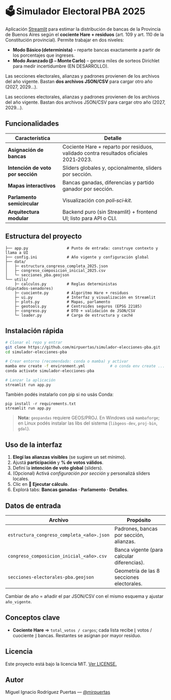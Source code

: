 # 🗳️ Simulador Electoral PBA 2025

Aplicación [Streamlit](https://simulador-elecciones-pba.streamlit.app) para estimar la distribución de bancas de la Provincia de Buenos Aires según el **cociente Hare + residuos** (art. 109 y art. 110 de la Constitución provincial).  Permite trabajar en dos niveles:

- **Modo Básico (determinista)** – reparte bancas exactamente a partir de los porcentajes que ingreses.
- **Modo Avanzado (β – Monte Carlo)** – genera miles de sorteos Dirichlet para medir incertidumbre (EN DESARROLLO).

Las secciones electorales, alianzas y padrones provienen de los archivos del año vigente.  Bastan **dos archivos JSON/CSV** para cargar otro año (2027, 2029…).

Las secciones electorales, alianzas y padrones provienen de los archivos del año vigente.  Bastan dos archivos JSON/CSV para cargar otro año (2027, 2029…).

## Funcionalidades

| Característica                    | Detalle                                                                               |
| --------------------------------- | ------------------------------------------------------------------------------------- |
| **Asignación de bancas**          | Cociente Hare + reparto por residuos, validado contra resultados oficiales 2021‑2023. |
| **Intención de voto por sección** | Sliders globales y, opcionalmente, sliders por sección.                               |
| **Mapas interactivos**            | Bancas ganadas, diferencias y partido ganador por sección.                            |
| **Parlamento semicircular**       | Visualización con *poli‑sci‑kit*.                                                     |
| **Arquitectura modular**          | Backend puro (sin Streamlit) + frontend UI; listo para API o CLI.                     |


## Estructura del proyecto

```
├── app.py                 # Punto de entrada: construye contexto y llama a UI
├── config.ini             # Año vigente y configuración global
├── data/
│   ├─ estructura_congreso_completa_2025.json
│   ├─ congreso_composicion_inicial_2025.csv
│   └─ secciones_pba.geojson
└── utils/
    ├─ calculos.py         # Reglas deterministas (diputados‑senadores)
    ├─ cuociente.py        # Algoritmo Hare + residuos
    ├─ ui.py               # Interfaz y visualización en Streamlit
    ├─ plots.py            # Mapas, parlamento
    ├─ geotools.py         # Centroides seguros (EPSG 22185)
    ├─ congreso.py         # DTO + validación de JSON/CSV
    └─ loader.py           # Carga de estructura y caché
```

## Instalación rápida

```bash
# Clonar el repo y entrar
git clone https://github.com/mirpuertas/simulador-elecciones-pba.git
cd simulador-elecciones-pba

# Crear entorno (recomendado: conda o mamba) y activar
mamba env create -f environment.yml           # o conda env create ...
conda activate simulador-elecciones-pba

# Lanzar la aplicación
streamlit run app.py
```
También podés instalarlo con pip si no usás Conda:
```
pip install -r requirements.txt
streamlit run app.py
```

> **Nota:**  `geopandas` requiere GEOS/PROJ.  En Windows usá `mambaforge`; en Linux podés instalar las libs del sistema (`libgeos-dev`, `proj-bin`, `gdal`).

## Uso de la interfaz

1. **Elegí las alianzas visibles** (se sugiere un set mínimo).
2. Ajustá **participación** y **% de votos válidos**.
3. Definí la **intención de voto global** (sliders).
4. (Opcional) Activá *configuración por sección* y personalizá sliders locales.
5. Clic en **🚀 Ejecutar cálculo**.
6. Explorá tabs: **Bancas ganadas · Parlamento · Detalles**.

## Datos de entrada

| Archivo                                   | Propósito                                  |
| ----------------------------------------- | ------------------------------------------ |
| `estructura_congreso_completa_<año>.json` | Padrones, bancas por sección, alianzas.    |
| `congreso_composicion_inicial_<año>.csv`  | Banca vigente (para calcular diferencias). |
| `secciones-electorales-pba.geojson`       | Geometría de las 8 secciones electorales.  |

Cambiar de año = añadir el par JSON/CSV con el mismo esquema y ajustar `año_vigente`.

## Conceptos clave

- **Cociente Hare** ⇒ `total_votos / cargos`; cada lista recibe ⌊ votos / cuociente ⌋ bancas.  Restantes se asignan por mayor residuo.

## Licencia

Este proyecto está bajo la licencia MIT. [Ver LICENSE.](https://github.com/mirpuertas/simulador-elecciones-pba/blob/main/LICENSE)

## Autor

Miguel Ignacio Rodríguez Puertas — [@mirpuertas](https://github.com/mirpuertas)
